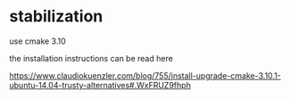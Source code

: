# stabilization

use cmake 3.10

the installation instructions can be read here

https://www.claudiokuenzler.com/blog/755/install-upgrade-cmake-3.10.1-ubuntu-14.04-trusty-alternatives#.WxFRUZ9fhph
